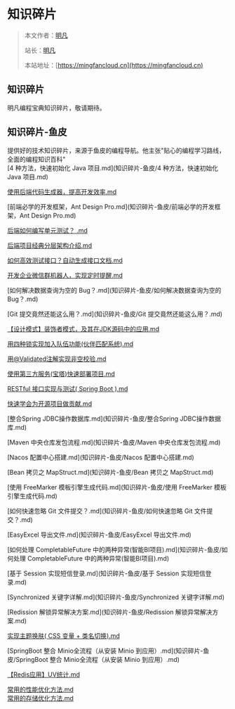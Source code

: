 # 知识碎片

> 本文作者：[明凡]()
>
> 站长：[明凡]()
>
> 本站地址：[https://mingfancloud.cn](https://mingfancloud.cn)

## 知识碎片
明凡编程宝典知识碎片，敬请期待。

## 知识碎片-鱼皮
提供好的技术知识碎片，来源于鱼皮的编程导航。他主张"贴心的编程学习路线，全面的编程知识百科"  
[4 种方法，快速初始化 Java 项目.md](知识碎片-鱼皮/4 种方法，快速初始化 Java 项目.md)

[使用后端代码生成器，提高开发效率.md](知识碎片-鱼皮/使用后端代码生成器，提高开发效率.md)

[前端必学的开发框架，Ant Design Pro.md](知识碎片-鱼皮/前端必学的开发框架，Ant Design Pro.md)

[后端如何编写单元测试？ .md](知识碎片-鱼皮/后端如何编写单元测试？%20.md)

[后端项目经典分层架构介绍.md](知识碎片-鱼皮/后端项目经典分层架构介绍.md)

[如何高效测试接口？自动生成接口文档.md](知识碎片-鱼皮/如何高效测试接口？自动生成接口文档.md)

[开发企业微信群机器人，实现定时提醒.md](知识碎片-鱼皮/开发企业微信群机器人，实现定时提醒.md)

[如何解决数据查询为空的 Bug？.md](知识碎片-鱼皮/如何解决数据查询为空的 Bug？.md)

[Git 提交竟然还能这么用？.md](知识碎片-鱼皮/Git 提交竟然还能这么用？.md)

[【设计模式】装饰者模式，及其在JDK源码中的应用.md](知识碎片-鱼皮/【设计模式】装饰者模式，及其在JDK源码中的应用.md)

[用四种锁实现加入队伍功能(伙伴匹配系统).md](知识碎片-鱼皮/用四种锁实现加入队伍功能(伙伴匹配系统).md)

[用@Validated注解实现非空校验.md](知识碎片-鱼皮/用@Validated注解实现非空校验.md)

[使用第三方服务(宝塔)快速部署项目.md](知识碎片-鱼皮/使用第三方服务(宝塔)快速部署项目.md)

[RESTful 接口实现与测试( Spring Boot ).md](知识碎片-鱼皮/RESTful%20接口实现与测试(%20Spring%20Boot%20).md)

[快速学会为开源项目做贡献.md](知识碎片-鱼皮/快速学会为开源项目做贡献.md)

[整合Spring JDBC操作数据库.md](知识碎片-鱼皮/整合Spring JDBC操作数据库.md)

[Maven 中央仓库发包流程.md](知识碎片-鱼皮/Maven 中央仓库发包流程.md)

[Nacos 配置中心搭建.md](知识碎片-鱼皮/Nacos 配置中心搭建.md)

[Bean 拷贝之 MapStruct.md](知识碎片-鱼皮/Bean 拷贝之 MapStruct.md)

[使用 FreeMarker 模板引擎生成代码.md](知识碎片-鱼皮/使用 FreeMarker 模板引擎生成代码.md)

[如何快速忽略 Git 文件提交？.md](知识碎片-鱼皮/如何快速忽略 Git 文件提交？.md)

[EasyExcel 导出文件.md](知识碎片-鱼皮/EasyExcel 导出文件.md)

[如何处理 CompletableFuture 中的两种异常(智能BI项目).md](知识碎片-鱼皮/如何处理 CompletableFuture 中的两种异常(智能BI项目).md)

[基于 Session 实现短信登录.md](知识碎片-鱼皮/基于 Session 实现短信登录.md)

[Synchronized 关键字详解.md](知识碎片-鱼皮/Synchronized 关键字详解.md)

[Redission 解锁异常解决方案.md](知识碎片-鱼皮/Redission 解锁异常解决方案.md)

[实现主题换肤( CSS 变量 + 类名切换).md](知识碎片-鱼皮/实现主题换肤(%20CSS%20变量%20+%20类名切换).md)

[SpringBoot 整合 Minio全流程（从安装 Minio 到应用）.md](知识碎片-鱼皮/SpringBoot 整合 Minio全流程（从安装 Minio 到应用）.md)

[【Redis应用】UV统计.md](知识碎片-鱼皮/【Redis应用】UV统计.md)









[]()





[常用的性能优化方法.md](知识碎片-鱼皮/常用的性能优化方法.md)  
[常用的存储优化方法.md](知识碎片-鱼皮/常用的存储优化方法.md)








